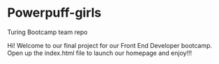 # Powerpuff-girls
Turing Bootcamp team repo

Hi! Welcome to our final project for our Front End Developer bootcamp.
Open up the index.html file to launch our homepage and enjoy!!!
